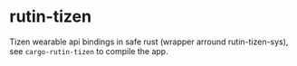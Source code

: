 # rutin-tizen

Tizen wearable api bindings in safe rust (wrapper arround rutin-tizen-sys), see ```cargo-rutin-tizen``` to compile the app.
